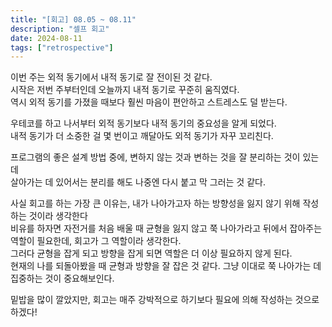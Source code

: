 ```yaml
---
title: "[회고] 08.05 ~ 08.11"
description: "셀프 회고"
date: 2024-08-11
tags: ["retrospective"]
---
```


이번 주는 외적 동기에서 내적 동기로 잘 전이된 것 같다.<br>
시작은 저번 주부터인데 오늘까지 내적 동기로 꾸준히 움직였다.<br>
역시 외적 동기를 가졌을 때보다 훨씬 마음이 편안하고 스트레스도 덜 받는다.

우테코를 하고 나서부터 외적 동기보다 내적 동기의 중요성을 알게 되었다.<br>
내적 동기가 더 소중한 걸 몇 번이고 깨달아도 외적 동기가 자꾸 꼬리친다.<br>

프로그램의 좋은 설계 방법 중에, 변하지 않는 것과 변하는 것을 잘 분리하는 것이 있는데<br>
살아가는 데 있어서는 분리를 해도 나중엔 다시 붙고 막 그러는 것 같다.

사실 회고를 하는 가장 큰 이유는, 내가 나아가고자 하는 방향성을 잃지 않기 위해 작성하는 것이라 생각한다<br>
비유를 하자면 자전거를 처음 배울 때 균형을 잃지 않고 쭉 나아가라고 뒤에서 잡아주는 역할이 필요한데, 회고가 그 역할이라 생각한다.<br>
그러다 균형을 잡게 되고 방향을 잡게 되면 역할은 더 이상 필요하지 않게 된다.<br>
현재의 나를 되돌아봤을 때 균형과 방향을 잘 잡은 것 같다. 그냥 이대로 쭉 나아가는 데 집중하는 것이 중요해보인다.

밑밥을 많이 깔았지만, 회고는 매주 강박적으로 하기보다 필요에 의해 작성하는 것으로 하겠다!